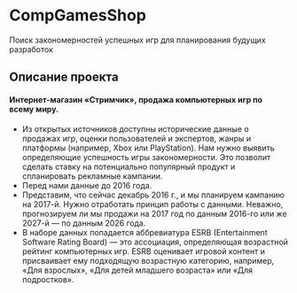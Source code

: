 # CompGamesShop
Поиск закономерностей успешных игр для планирования будущих разработок
## Описание проекта<a id='parthead'></a>
#### Интернет-магазин «Стримчик», продажа компьютерных игр по всему миру.

* Из открытых источников доступны исторические данные о продажах игр, оценки пользователей и экспертов, жанры и платформы (например, Xbox или PlayStation). Нам нужно выявить определяющие успешность игры закономерности. Это позволит  сделать ставку на потенциально популярный продукт и спланировать рекламные кампании.
* Перед нами данные до 2016 года. 
* Представим, что сейчас декабрь 2016 г., и мы планируем кампанию на 2017-й. Нужно отработать принцип работы  с данными. Неважно, прогнозируем ли мы продажи на 2017 год по данным 2016-го или же 2027-й — по данным 2026 года.
* В наборе данных попадается аббревиатура ESRB (Entertainment Software Rating Board) — это ассоциация, определяющая возрастной рейтинг компьютерных игр. ESRB оценивает игровой контент и присваивает ему подходящую возрастную категорию, например, «Для взрослых», «Для детей младшего возраста» или «Для подростков».
